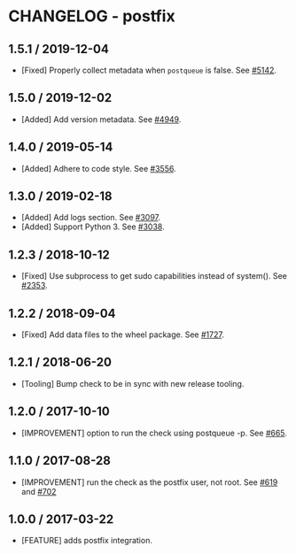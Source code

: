 # CHANGELOG - postfix

## 1.5.1 / 2019-12-04

* [Fixed] Properly collect metadata when `postqueue` is false. See [#5142](https://github.com/DataDog/integrations-core/pull/5142).

## 1.5.0 / 2019-12-02

* [Added] Add version metadata. See [#4949](https://github.com/DataDog/integrations-core/pull/4949).

## 1.4.0 / 2019-05-14

* [Added] Adhere to code style. See [#3556](https://github.com/DataDog/integrations-core/pull/3556).

## 1.3.0 / 2019-02-18

* [Added] Add logs section. See [#3097](https://github.com/DataDog/integrations-core/pull/3097).
* [Added] Support Python 3. See [#3038](https://github.com/DataDog/integrations-core/pull/3038).

## 1.2.3 / 2018-10-12

* [Fixed] Use subprocess to get sudo capabilities instead of system(). See [#2353][1].

## 1.2.2 / 2018-09-04

* [Fixed] Add data files to the wheel package. See [#1727][2].

## 1.2.1 / 2018-06-20

* [Tooling] Bump check to be in sync with new release tooling.

## 1.2.0 / 2017-10-10

* [IMPROVEMENT] option to run the check using postqueue -p. See [#665][3].

## 1.1.0 / 2017-08-28

* [IMPROVEMENT] run the check as the postfix user, not root. See [#619][4] and [#702][5]

## 1.0.0 / 2017-03-22

* [FEATURE] adds postfix integration.

<!--- The following link definition list is generated by PimpMyChangelog --->
[1]: https://github.com/DataDog/integrations-core/pull/2353
[2]: https://github.com/DataDog/integrations-core/pull/1727
[3]: https://github.com/DataDog/integrations-core/issues/665
[4]: https://github.com/DataDog/integrations-core/issues/619
[5]: https://github.com/DataDog/integrations-core/issues/702
